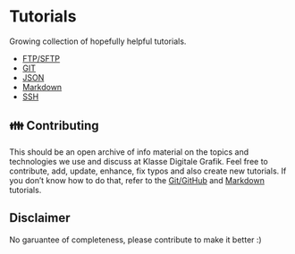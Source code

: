 # Tutorials

Growing collection of hopefully helpful tutorials.

- [FTP/SFTP](FTP.md)
- [GIT](GIT.md)
- [JSON](JSON.md)
- [Markdown](Markdown.md)
- [SSH](SSH.md)

## 👪 Contributing

This should be an open archive of info material on the topics and technologies we use and discuss at Klasse Digitale Grafik.
Feel free to contribute, add, update, enhance, fix typos and also create new tutorials. If you don’t know how to do that, refer to the [Git/GitHub](GIT.md) and [Markdown](Markdown.md) tutorials.

## Disclaimer

No garuantee of completeness, please contribute to make it better :)
